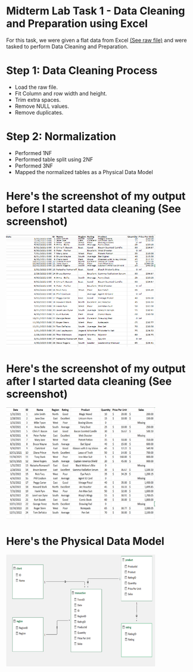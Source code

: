 # Midterm Lab Task 1 - Data Cleaning and Preparation using Excel
For this task, we were given a flat data from Excel [(See raw file)](Midterm%20Task%201/ways_to_clean_dataRaw.xlsx) and were tasked to perform Data Cleaning and Preparation.
# Step 1: Data Cleaning Process
- Load the raw file.
- Fit Column and row width and height.
- Trim extra spaces.
- Remove NULL values.
- Remove duplicates.
# Step 2: Normalization
- Performed 1NF
- Performed table split using 2NF
- Performed 3NF
- Mapped the normalized tables as a Physical Data Model
# Here's the screenshot of my output before I started data cleaning (See screenshot)
<img src="images/before.png" alt="Alt Text" width="400" height="300">

# Here's the screenshot of my output after I started data cleaning (See screenshot)
<img src="images/after.png" alt="Alt Text" width="400" height="300">

# Here's the Physical Data Model
<img src="images/erd.png" alt="Alt Text" width="400" height="300">
